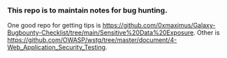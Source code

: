 ### This repo is to maintain notes for bug hunting.

One good repo for getting tips is https://github.com/0xmaximus/Galaxy-Bugbounty-Checklist/tree/main/Sensitive%20Data%20Exposure.
Other is https://github.com/OWASP/wstg/tree/master/document/4-Web_Application_Security_Testing.
